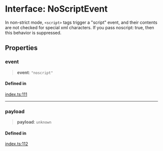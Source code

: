 # Interface: NoScriptEvent

In non-strict mode, `<script>` tags trigger a "script" event, and their contents are not checked for special xml characters. If you pass noscript: true, then this behavior is suppressed.

## Properties

### event

> **event**: `"noscript"`

#### Defined in

[index.ts:111](https://github.com/johnsonjo4531/xml-to-json-webstream/blob/fd588757886c9248e940517cc56136cf677a6ed7/src/index.ts#L111)

***

### payload

> **payload**: `unknown`

#### Defined in

[index.ts:112](https://github.com/johnsonjo4531/xml-to-json-webstream/blob/fd588757886c9248e940517cc56136cf677a6ed7/src/index.ts#L112)
